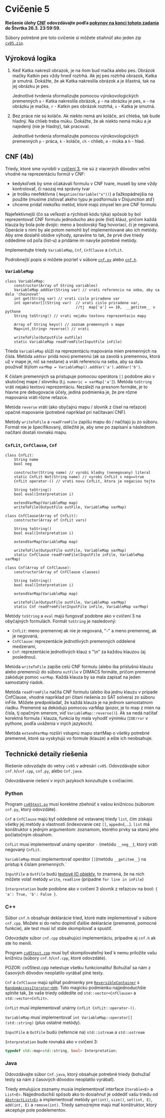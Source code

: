 Cvičenie 5
==========

**Riešenie úlohy [CNF](#cnf-4b) odovzdávajte podľa
[pokynov na konci tohoto zadania](#technické-detaily-riešenia)
do Štvrtka 26.3. 23:59:59.**

Súbory potrebné pre toto cvičenie si môžete stiahnúť ako jeden zip
[`cv05.zip`](https://github.com/FMFI-UK-1-AIN-411/udvl/archive/cv05.zip).

Výroková logika
---------------

1.  Keď Katka nakreslí obrazok, je na ňom bud mačka alebo pes.
    Obrázok mačky Katkin pes vždy hneď roztrhá.
    Ak jej pes roztrhá obrazok, Katka je smutná.
    Dokážte, že ak Katka nakreslila obrázok a je šťastná, tak na jej obrázku je pes.

    Jednotlivé tvrdenia sformalizujte pomocou výrokovologických premenných
    `o` - Katka nakreslila obrázok,
    `p` - na obrázku je pes, `m` - na obrázku je mačka,
    `r` - Katkin pes obrázok roztrhá,
    `s` - Katka je smutná.

2.  Bez práce nie sú koláče.
    Ak niekto nemá ani koláče, ani chleba, tak bude hladný.
    Na chlieb treba múku.
    Dokážte, že ak niekto nemá múku a je najedený (nie je hladný), tak pracoval.

    Jednotlivé tvrdenia sformalizujte pomocou výrokovologických
    premenných `p` - práca, `k` - koláče, `ch` - chlieb, `m` - múka a `h` - hlad.

CNF (4b)
--------
Triedy, ktoré sme vyrobili v [cvičení 3](../cv03/), nie sú z viacerých dôvodov
veľmi vhodné na reprezentáciu formúl v CNF:
- kedykoľvek by sme očakávali formulu v CNF tvare,  museli by sme vždy
  kontrolovať, či naozaj má správny tvar
- je trošku neefektívna ( `Negation(Variable("x"))`) a ťažkopádnejšia
  na použite (musíme zisťovať akého typu je podformula v Disjunction atď)
- chceme pridať niekoľko metód, ktoré majú zmysel len pre CNF formulu

Najefektívnejší (čo sa veľkosti a rýchlosti kódu týka) spôsob by bol
reprezentovať CNF formulu jednoducho ako pole (list) kláuz, pričom každá
klauza by bola pole dvojíc: meno a boolovský flag hovoriaci, či je negovaná.
Operácie s nimi by ale potom nemohli byť implementované ako ich metódy. Aby
sme dosiahli obidve výhody, spravíme to tak, že prvé dve triedy oddedíme od
poľa (list-u) a pridáme im navyše potrebné metódy.

Implementujte triedy `VariableMap`, `Cnf`, `CnfClause` a `CnfLit`.

Podrobnejší popis si môžete pozrieť v súbore [`cnf.py`](cnf.py) alebo
[`cnf.h`](cnf.h).

### `VariableMap`

```
class VariableMap:
    constructor(Array of String variables)
    VariableMap addVar(String var) // vrati referenciu na seba, aby sa dala 'chainovat'
    int get(String var) // vrati cislo priradene var
    int operator[](String var)  // vrati cislo priradene var,
                                //tj  map['a'] == 10,  __getitem__ v pythone
    String toString() // vrati nejaku textovu reprezentaciu mapy

    Array of String keys() // zoznam premennych v mape
    Map<int,String> reverse() // vrati

    writeToFile(OutputFile outFile)
    static VariableMap readFromFile(InputFile inFile)
```

Trieda `VariableMap` slúži na reprezentáciu mapovania mien premenných na
čísla.  Metóda `addVar` pridá novú premennú (ak sa zavolá s premennou, ktorá
už v mape je, nič sa nestane) a vráti referenciu na seba, aby sa dala
používať štýlom `varMap = VariableMap().addVar('a').addVar('b')`.

K číslam premenných sa pristupuje pomocou operátora `[]` podobne ako v
skutočnej mape / slovníku (t.j. `numeric = varMap['a']`). Metóda `toString`
vráti nejakú textovú reprezentáciu. Nezáleží na presnom formáte, je to
hlavne pre debugovacie účely, jediná podmienka je, že pre rôzne mapovania
vráti rôzne reťazce.

Metóda `reverse` vráti (ako obyčajnú mapu / slovník z čísel na reťazce)
opačné mapovanie (potrebné napríklad pri načítavaní CNF).

Metódy `writeToFile` a `readFromFile` zapíšu mapu do / načítajú ju zo
súboru. Formát nie je špecifikovaný, dôležité je, aby sme po zapísaní a
následnom načítaní dostali rovnakú mapu.

### `CnfLit`, `CnfClause`, `Cnf`

```
class CnfLit:
    String name
    bool neg

    constructor(String name) // vyrobi kladny (nenegovany) literal
    static CnfLit Not(String name) // vyrobi CnfLit s neg==true
    CnfLit operator-() // vrati novu CnfLit, ktora je negaciou tejto

    String toString()
    bool eval(Interpretation i)

    extendVarMap(VariableMap map)
    writeToFile(OutputFile outFile, VariableMap varMap)

class CnfClause(Array of CnfLit):
    constructor(Array of CnfLit vars)

    String toString()
    bool eval(Interpretation i)

    extendVarMap(VariableMap map)

    writeToFile(OutputFile outFile, VariableMap varMap)
    static CnfClause readFromFile(InputFile inFile, VariableMap varMap)

class Cnf(Array of CnfClause):
    constructor(Array of CnfClause clauses)

    String toString()
    bool eval(Interpretation i)

    extendVarMap(VariableMap map)

    writeToFile(OutputFile outFile, VariableMap varMap)
    static Cnf readFromFile(InputFile inFile, VariableMap varMap)
```

Metódy `toString` a `eval` majú fungovať podobne ako v cvičení 3 na obyčajných
formulách. Formát `toString` je nasledovný:
- `CnfLit`:  meno premennej ak nie je negovaná, "-" a meno premennej, ak je
  negovaná,
- `CnfClause`: reprezentácie jednotlivých premenných oddelené
  medzerami,
- `Cnf`: reprezentácie jednotlivých klauz s "\n" za každou klauzou (aj poslednou).

Metóda `writeToFile` zapíše celú CNF formulu (alebo iba príslušnú
klauzu alebo premennú) do súboru `outFile` v DIMACS formáte, pričom premenné
zakóduje pomoc `varMap`. Každá klauza by sa mala zapísať na jeden samostatný
riadok.

Metóda `readFromFile` načíta CNF formulu (alebo iba jednu klauzu v prípade
CnfClause, vhodné napríklad pri čítaní riešenia zo SAT solvera) zo súboru
inFile. Môžete predpokladať, že každá klauza je na jednom samostatnom riadku.
Premenné sa dekódujú pomocou varMap (pozor, je to map z mien na čísla, tj
opačným smerom, viď `VariableMap::reverse()`). Ak sa nedá načítať korektná
formula / klauza, funkcia by mala vyhodiť výnimku (`IOError` v pythone, podľa
uváženia v iných jazykoch).

Metóda `extendVarMap` rozšíri vstupnú mapu startMap o všetky potrebné
premenné, ktoré sa vyskytujú vo formule (klauze) a ešte ich neobsahuje.

## Technické detaily riešenia

Riešenie odovzdajte do vetvy `cv05` v adresári `cv05`.  Odovzdávajte súbor
`cnf.h`/`cnf.cpp`, `cnf.py`, alebo `Cnf.java`.

Odovzdávanie riešení v iných jazykoch konzultujte s cvičiacimi.

### Python
Program [`cv05test.py`](cv05test.py) musí korektne zbehnúť s vašou knižnicou
(súborom `cnf.py`, ktorý odovzdáte).

`Cnf` a `CnfClause` majú byť oddedené od vstavanej triedy `list`, čím
získajú všetky jej metódy a vlastnosti (indexovanie cez `[]`,
`appednd`,...). `list` má konštruktor s jedným argumentom: zoznamom, ktorého
prvky sa stanú jeho počiatočným obsahom.

`CnfLit` musí implementovať unárny operátor `-` (metódu `__neg__`), ktorý
vráti negovaný `CnfLit`.

`VariableMap` musí implementovať operátor `[]`(metódu `__getitem__`) na
prístup k číslam premenných.`

`InputFile` a `OutFile` budú [textové IO
objekty](http://docs.python.org/3/library/io.html#module-io), to znamená, že
na nich môžete volať metódy `write`, `readline` (prípadne `for line in inFile`)

`Interpretation` bude podobne ako v cvičení 3 slovník z reťazcov na bool:
`{ 'a': True, 'b': False }`.



### C++
Súbor `cnf.h` obsahuje deklarácie tried, ktoré máte implementovať v súbore
`cnf.cpp`. Možete si do neho doplniť ďalšie deklarácie (premenné, pomocné
funkcie), ale test musí ísť stále skompilovať a spustiť.

Odovzdajte súbor `cnf.cpp` obsahujúci implementáciu, prípadne aj `cnf.h` ak
ste ho menili.

Program [`cv05test.cpp`](cv05test.cpp) musí byť skompilovateľný keď k nemu
priložíte vašu knižnicu (súbory `cnf.h`/`cnf.cpp`, ktoré odovzdáte).

POZOR: cv05test.cpp netestuje všetku funkcionalitu! Bohužiaľ
sa nám z časových dôvodov neoplatilo vyrábať plné testy.

`Cnf` a `CnfClause` majú spĺňať podmienky pre
[`ReversibleContainer`](http://en.cppreference.com/w/cpp/concept/ReversibleContainer)
s
[`RandomAccessIterator`-om](http://en.cppreference.com/w/cpp/concept/RandomAccessIterator).
Túto magickú podmienku najjednoduchšie splníte tak, že vaše triedy oddedíte
od `std::vector<CnfClause>` a `std::vector<CnfLit>`.

`CnfLit` musí implementovať unárny `CnfLit CnfLit::operator-()`.

`VariableMap` musí implementovať `int VariableMap::operator[](std::string)`
(plus ostatné metódy).

`InputFile` a `OutFile` budú (referncie na) `std::istream` a `std::ostream`

`Interpretation` bude rovnaká ako v cvičení 3:
```c++
typedef std::map<std::string, bool> Interpretation;
```

### Java
Odovzdávajte súbor `Cnf.java`, ktorý obsahuje potrebné triedy (bohužiaľ testy
sa nám z časových dôvodov neoplatilo vyrábať).

Triedy emulujúce zoznamy musia implementovať interface `Iterable<E>` a
`List<E>`. Najjednoduchší spôsob ako to dosiahnuť je oddediť vašu triedu od
[`AbstractList<E>`](http://docs.oracle.com/javase/7/docs/api/java/util/AbstractList.html)
a implementovať metódy `get(int)`, `size()`, `set(int, E)`, `add(int, E)` a
`remove(int)`. Triedy samozrejme majú mať konštruktor, ktorý akceptuje pole
podelementov.
